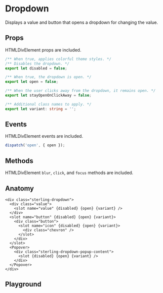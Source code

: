 <script>
    import Playground from './DropdownPlayground.svelte';
</script>

# Dropdown

Displays a value and button that opens a dropdown for changing the value.

## Props

HTMLDivElement props are included.

```ts
/** When true, applies colorful theme styles. */
/** Disables the dropdown. */
export let disabled = false;

/** When true, the dropdown is open. */
export let open = false;

/** When the user clicks away from the dropdown, it remains open. */
export let stayOpenOnClickAway = false;

/** Additional class names to apply. */
export let variant: string = '';
```

## Events

HTMLDivElement events are included.

```ts
dispatch('open', { open });
```

## Methods

HTMLDivElement `blur`, `click`, and `focus` methods are included.

## Anatomy

```svelte
<div class="sterling-dropdown">
  <div class="value">
    <slot name="value" {disabled} {open} {variant} />
  </div>
  <slot name="button" {disabled} {open} {variant}>
    <div class="button">
      <slot name="icon" {disabled} {open} {variant}>
        <div class="chevron" />
      </slot>
    </div>
  </slot>
  <Popover>
    <div class="sterling-dropdown-popup-content">
      <slot {disabled} {open} {variant} />
    </div>
  </Popover>
</div>
```

## Playground

<Playground />

